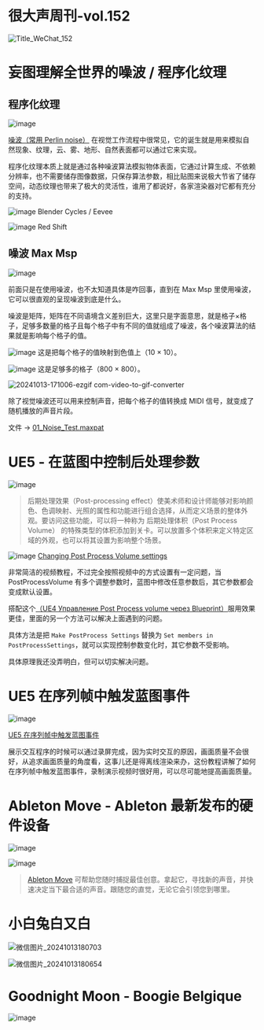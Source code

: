 # 很大声周刊-vol.152
![Title_WeChat_152](https://github.com/user-attachments/assets/b7a22372-86be-4c6c-b708-15117b21b584)


# 妄图理解全世界的噪波 / 程序化纹理
## 程序化纹理
![image](https://github.com/user-attachments/assets/1129ae79-2bd7-4cc6-beb8-bbd94d611ebd)

[噪波（常用 Perlin noise）](https://www.wikiwand.com/en/articles/Perlin_noise) 在视觉工作流程中很常见，它的诞生就是用来模拟自然现象、纹理，云、雾、地形、自然表面都可以通过它来实现。

程序化纹理本质上就是通过各种噪波算法模拟物体表面，它通过计算生成、不依赖分辨率，也不需要储存图像数据，只保存算法参数，相比贴图来说极大节省了储存空间，动态纹理也带来了极大的灵活性，谁用了都说好，各家渲染器对它都有充分的支持。

![image](https://github.com/user-attachments/assets/95e04253-b5e3-4a09-a297-39af5cb31434)
Blender Cycles / Eevee

![image](https://github.com/user-attachments/assets/b0783f0d-8c0b-4485-b8fd-34e9736e37a6)
Red Shift

## 噪波 Max Msp
![image](https://github.com/user-attachments/assets/56cb0be6-cfc2-4849-aaf8-2c03526fc776)

前面只是在使用噪波，也不太知道具体是咋回事，直到在 Max Msp 里使用噪波，它可以很直观的呈现噪波到底是什么。

噪波是矩阵，矩阵在不同语境含义差别巨大，这里只是字面意思，就是格子×格子，足够多数量的格子且每个格子中有不同的值就组成了噪波，各个噪波算法的结果就是影响每个格子的值。

![image](https://github.com/user-attachments/assets/0fb59cc9-4953-4c21-95c5-b69b62f14151)
这是把每个格子的值映射到色值上（10 × 10）。

![image](https://github.com/user-attachments/assets/d722543c-6774-4f66-bcfd-5868345d990d)
这是足够多的格子（800 × 800）。

![20241013-171006-ezgif com-video-to-gif-converter](https://github.com/user-attachments/assets/840fdcf4-abc0-45e4-9d51-f9ad4217c3fe)

除了视觉噪波还可以用来控制声音，把每个格子的值转换成 MIDI 信号，就变成了随机播放的声音片段。

文件 -> [01_Noise_Test.maxpat](../data/vol_152)

# UE5 - 在蓝图中控制后处理参数
![image](https://github.com/user-attachments/assets/bc9c6ef9-da28-4d50-b387-8525ee563f12)

> 后期处理效果（Post-processing effect）使美术师和设计师能够对影响颜色、色调映射、光照的属性和功能进行组合选择，从而定义场景的整体外观。要访问这些功能，可以将一种称为 后期处理体积（Post Process Volume） 的特殊类型的体积添加到关卡。可以放置多个体积来定义特定区域的外观，也可以将其设置为影响整个场景。

![image](https://github.com/user-attachments/assets/78515728-0baa-46bc-b7cc-edfd2b5e7a1c)
[Changing Post Process Volume settings](https://www.youtube.com/watch?v=cZsCqWqFh8Q&t=128s)

非常简洁的视频教程，不过完全按照视频中的方式设置有一定问题，当 PostProcessVolume 有多个调整参数时，蓝图中修改任意参数后，其它参数都会变成默认设置。

搭配这个[（UE4 Управление Post Process volume через Blueprint）](https://www.youtube.com/watch?v=nR5i0xNCocI)服用效果更佳，里面的另一个方法可以解决上面遇到的问题。

具体方法是把 `Make PostProcess Settings` 替换为 `Set members in PostProcessSettings`，就可以实现控制参数变化时，其它参数不受影响。

具体原理我还没弄明白，但可以切实解决问题。

# UE5 在序列帧中触发蓝图事件
![image](https://github.com/user-attachments/assets/27a4f67d-aa81-41db-ada5-c71b577cd5d2)

[UE5 在序列帧中触发蓝图事件](https://www.youtube.com/watch?v=z09mAi92p4k&t=465s)

展示交互程序的时候可以通过录屏完成，因为实时交互的原因，画面质量不会很好，从追求画面质量的角度看，这事儿还是得离线渲染来办，这份教程讲解了如何在序列帧中触发蓝图事件，录制演示视频时很好用，可以尽可能地提高画面质量。

# Ableton Move - Ableton 最新发布的硬件设备
![image](https://github.com/user-attachments/assets/e8a6a8cf-ed29-4e94-84c9-89a2b642fd8c)

![image](https://github.com/user-attachments/assets/2be19b0d-1e61-4a6e-ab50-ef35bd8297c0)

> [Ableton Move](https://www.ableton.com/zh-cn/move/) 可帮助您随时捕捉最佳创意。拿起它，寻找新的声音，并快速决定当下最合适的声音。跟随您的直觉，无论它会引领您到哪里。

# 小白兔白又白
![微信图片_20241013180703](https://github.com/user-attachments/assets/caec8572-badd-4c08-b278-e89173070c35)

![微信图片_20241013180654](https://github.com/user-attachments/assets/ca15945f-9ad9-4da1-b18e-1d80d8d6ac25)

# Goodnight Moon - Boogie Belgique
![image](https://github.com/user-attachments/assets/ccac6f3b-4d3d-413a-b8be-a00c7b0780dc)
